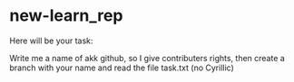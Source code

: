 # new-learn_rep
Here will be your task:

Write me a name of akk github, so I give contributers rights, then create a branch with your name and read the file task.txt
(no Cyrillic)
